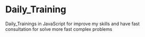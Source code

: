 # Daily_Training
Daily_Trainings in JavaScript for improve my skills and have fast consultation for solve more fast complex problems
